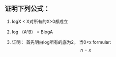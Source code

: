 <script type="text/javascript" async src="//cdn.bootcss.com/mathjax/2.7.0/MathJax.js?config=TeX-AMS-MML_HTMLorMML"></script>
<script type="text/javascript" async src="https://cdnjs.cloudflare.com/ajax/libs/mathjax/2.7.1/MathJax.js?config=TeX-MML-AM_CHTML"></script>

## 证明下列公式：
1. logX < X对所有的X>0都成立  
2. log （A^B） = BlogA  

1. 证明：
首先明白log所有的底为2。
当0<x 
formular: $$n = x$$
